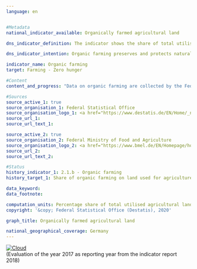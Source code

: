 ```yaml
---                   
language: en                   


#Metadata                   
national_indicator_available: Organically farmed agricultural land                   

dns_indicator_definition: The indicator shows the share of total utilised agricultural area in Germany that is cultivated by organically managed farms subject to the control system regulated by the EU legislation on organic farming (Regulation (EC) No. 834/2007 and the implementing rules). It includes land that has been fully converted to organic management as well as areas still undergoing conversion.<sub> Text from the Indicator Report 2018</sub>                   

dns_indicator_intention: Organic farming preserves and protects natural resources to a particularly high degree. It has a range of positive effects upon nature, climate and the environment, and provides for the production of high quality food. For this reason, the proportion of organically farmed agricultural land should be 20&nbsp;% by 2030.<sub> Text from the Indicator Report 2018</sub>                   

indicator_name: Organic farming                   
target: Farming - Zero hunger                   

#Content                    
content_and_progress: "Data on organic farming are collected by the Federal Office for Agriculture and Food (BLE) on behalf of the Federal Ministry of Food and Agriculture (BMEL) and by the Federal Statistical Office.<br><br>The Federal Statistical Office uses various surveys to determine the amount of organically farmed land. The reference value for the proportional computation is the amount of utilised agricultural area determined annually as part of the land use survey. The utilised agricultural area includes all areas and sub-areas used for agricultural or horticultural purposes. Building and farmyard areas of agricultural holdings are therefore not included in the reference value.<br><br>The data collected by the BMEL include details of the amount of organically farmed land reported annually by the organic regulatory authorities of the Länder. The reporting date is 31 December of a year. All reports for a current year are accumulated no later than the reporting date. The data from the BMEL contain slightly higher values. Amongst others, this is due to the fact that areas without a cut-off threshold are related to all areas with a cut-off threshold. This means that very small areas are also included in the numerator when calculating the proportion, whereas only areas above a certain minimum size are taken into account in the denominator.<br><br>According to data from the Federal Statistical Office, the share of organically farmed land increased from 2.9&nbsp;% to 6.8&nbsp;% between 1999 and 2017. As a result, in 2017 this amounted to an area of 1.14 million hectares. The data from the BMEL indicate a slightly higher share of organically farmed land in total agricultural land due to the methodology employed. Consequently, the value for 2017 was 8.2&nbsp;% or 1.37 million hectares.<br><br>In recent years the amount of organically farmed land has increased further, but the annual percentage increase has eased, even stagnating between 2016 and 2017. If the trend continues at the level recorded, the target of reaching 20&nbsp;% of organically farmed agricultural land by 2030 will not be met.<br><br>Germany’s organically farmed land was used as follows in 2017: 55.9&nbsp;% as permanent pasture, 42.5&nbsp;% for arable land and 1.6&nbsp;% for other land. In contrast, the main focus of agriculture as a whole was on arable land (70.5&nbsp;%), while the share of permanent pasture was 28.3&nbsp;% and other land accounted for 1.2&nbsp;% of the total utilised agricultural area. According to the results of the 2016 farm structure survey, Bavaria held the largest share of organically farmed land among all Länder (around 23&nbsp;%), followed by Brandenburg (12&nbsp;%) and Baden-Württemberg (just under 12%). The conversion to organic farming is promoted to varying degrees by the individual Länder.<br><br>According to Eurostat statistics, a total area of 11.9 million hectares was organically farmed in the states of the EU-28 in 2016. In regards to the total utilised agricultural area in individual EU countries, the highest share of organic farming land was recorded in Austria (21.2&nbsp;%), followed by Sweden (18.3&nbsp;%), Estonia (18.0&nbsp;%), Italy (14.2&nbsp;%) and the Czech Republic (14.0&nbsp;%).<sub> Text from the Indicator Report 2018</sub>"                   

#Sources
source_active_1: true                           
source_organisation_1: Federal Statistical Office                           
source_organisation_logo_1: <a href="https://www.destatis.de/EN/Home/_node.html"><img src="https://g205sdgs.github.io/sdg-indicators/public/LogosEn/destatis.png" alt="Logo Destatis" title="Click here to visit the homepage of the organization" /></a>                           
source_url_1:                            
source_url_text_1:                            

source_active_2: true                           
source_organisation_2: Federal Ministry of Food and Agriculture                           
source_organisation_logo_2: <a href="https://www.bmel.de/EN/Homepage/homepage_node.html;jsessionid=7B9178E9BD19DA07A5CE2B0FA0136EC3.1_cid288"><img src="https://g205sdgs.github.io/sdg-indicators/public/LogosEn/bmel.png" alt="Logo BMEL" title="Click here to visit the homepage of the organization" /></a>                           
source_url_2:                            
source_url_text_2:                            

#Status                   
history_indicator_1: 2.1.b - Organic farming                   
history_target_1: Share of organic farming on land used for agriculture to be increased to 20&nbsp;% by 2030

data_keyword:                    
data_footnote:                    

computation_units: Percentage share of total utilised agricultural land                   
copyright: '&copy; Federal Statistical Office (Destatis), 2020'                   

graph_title: Organically farmed agricultural land                   

national_geographical_coverage: Germany                   
---
```

<div>                           
  <div class="my-header">                           
    <a href="https://sustainabledevelopment-deutschland.github.io/en/status/"><img src="https://g205sdgs.github.io/sdg-indicators/public/Wettersymbole/Wolke.png" title="The indicator is moving in the right direction but if the trend continues, the target value will be missed by more than 20&nbsp;% in the target year" alt="Cloud" />                           
    </a>                           
  </div>
  <div class="my-header-note">
    <span>(Evaluation of the year 2017 as reporting year from the indicator report 2018)</span>
  </div>                           
</div>